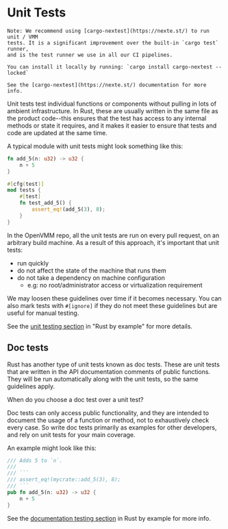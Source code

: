 # Unit Tests

```admonish tip
Note: We recommend using [cargo-nextest](https://nexte.st/) to run unit / VMM
tests. It is a significant improvement over the built-in `cargo test` runner,
and is the test runner we use in all our CI pipelines.

You can install it locally by running: `cargo install cargo-nextest --locked`

See the [cargo-nextest](https://nexte.st/) documentation for more info.
```

Unit tests test individual functions or components without pulling in lots of
ambient infrastructure. In Rust, these are usually written in the same file as
the product code--this ensures that the test has access to any internal methods
or state it requires, and it makes it easier to ensure that tests and code are
updated at the same time.

A typical module with unit tests might look something like this:

```rust
fn add_5(n: u32) -> u32 {
    n + 5
}

#[cfg(test)]
mod tests {
    #[test]
    fn test_add_5() {
        assert_eq!(add_5(3), 8);
    }
}
```

In the OpenVMM repo, all the unit tests are run on every pull request, on an
arbitrary build machine. As a result of this approach, it's important that unit
tests:

- run quickly
- do not affect the state of the machine that runs them
- do not take a dependency on machine configuration
  - e.g: no root/administrator access or virtualization requirement

We may loosen these guidelines over time if it becomes necessary. You can also
mark tests with `#[ignore]` if they do not meet these guidelines but are useful
for manual testing.

See the [unit testing section](https://doc.rust-lang.org/rust-by-example/testing/unit_testing.html)
in "Rust by example" for more details.

## Doc tests

Rust has another type of unit tests known as doc tests. These are unit tests
that are written in the API documentation comments of public functions. They
will be run automatically along with the unit tests, so the same guidelines
apply.

When do you choose a doc test over a unit test?

Doc tests can only access public functionality, and they are intended to
document the usage of a function or method, not to exhaustively check every
case. So write doc tests primarily as examples for other developers, and rely on
unit tests for your main coverage.

An example might look like this:

```rust
/// Adds 5 to `n`.
///
/// ```
/// assert_eq!(mycrate::add_5(3), 8);
/// ```
pub fn add_5(n: u32) -> u32 {
    n + 5
}
```

See the [documentation testing
section](https://doc.rust-lang.org/rust-by-example/testing/doc_testing.html) in
Rust by example for more info.
